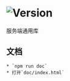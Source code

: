 # ![Version](https://img.shields.io/badge/version-10.103.30-green.svg)

服务端通用库

## 文档
    * `npm run doc`
    * 打开`doc/index.html`